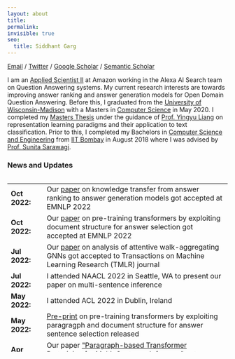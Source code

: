 ```yaml
---
layout: about
title:
permalink: 
invisible: true
seo:
  title: Siddhant Garg
---
```


<a href="mailto:sgarg33@wisc.edu">Email</a> / 
<a href="https://twitter.com/sid7954">Twitter</a> / <a href="https://scholar.google.com/citations?user=V02t618AAAAJ&hl=en&oi=ao">Google Scholar</a> / <a href="https://www.semanticscholar.org/author/Siddhant-Garg/2295877">Semantic Scholar</a> <br />

I am an <a href="https://www.amazon.science/">Applied Scientist II</a> at Amazon working in the Alexa AI Search team on Question Answering systems. My current research interests are towards improving answer ranking and answer generation models for Open Domain Question Answering. Before this, I graduated from the <a href="https://www.wisc.edu/">University of Wisconsin-Madison</a> with a Masters in <a href="https://www.cs.wisc.edu/">Computer Science</a> in May 2020. I completed my <a href="https://minds.wisconsin.edu/bitstream/handle/1793/80196/TR1862%20Siddhant%20Garg.pdf?sequence=1&isAllowed=y">Masters Thesis</a> under the guidance of <a href="http://pages.cs.wisc.edu/~yliang/">Prof. Yingyu Liang</a> on representation learning paradigms and their application to text classification. Prior to this, I completed my Bachelors in <a href="https://www.cse.iitb.ac.in/">Computer Science and Engineering</a> from <a href="https://www.iitb.ac.in/">IIT Bombay</a> in August 2018 where I was advised by <a href="https://www.cse.iitb.ac.in/~sunita/">Prof. Sunita Sarawagi</a>.

### News and Updates
<div style="height:400px;overflow:auto;">
<table>
<col width="100px">
<col width="650px">

<tr><td><b>Oct 2022:</b></td><td> Our <a href="http://arxiv.org/abs/2210.12865">paper</a> on knowledge transfer from answer ranking to answer generation models got accepted at EMNLP 2022</td></tr>
<tr><td><b>Oct 2022:</b></td><td> Our <a href="https://arxiv.org/abs/2205.10455">paper</a> on pre-training transformers by exploiting document structure for answer selection got accepted at EMNLP 2022</td></tr>
<tr><td><b>Jul 2022:</b></td><td> Our <a href="https://arxiv.org/abs/2110.02667">paper</a> on analysis of attentive walk-aggregating GNNs got accepted to Transactions on Machine Learning Research (TMLR) journal</td></tr>
<tr><td><b>Jul 2022:</b></td><td> I attended NAACL 2022 in Seattle, WA to present our paper on multi-sentence inference</td></tr>
<tr><td><b>May 2022:</b></td><td> I attended ACL 2022 in Dublin, Ireland</td></tr>
<tr><td><b>May 2022:</b></td><td> <a href="https://arxiv.org/abs/2205.10455">Pre-print</a> on pre-training transformers by exploiting paragragph and document structure for answer sentence selection released</td></tr>
<tr><td><b>Apr  2022:</b></td><td> Our paper <a href="https://arxiv.org/abs/2205.01228">"Paragraph-based Transformer Pretraining for Multi-Sentence Inference"</a> got accepted at NAACL 2022</td></tr>
<tr><td><b>Nov 2021:</b></td><td> <a href="https://arxiv.org/abs/2110.02667">Pre-print</a> on analysis of attentive walk-aggregating GNNs released</td></tr>  
<tr><td><b>Aug  2021:</b></td><td> Our paper <a href="https://arxiv.org/abs/2109.07009">"Will this Question be Answered? Question Filtering via Answer Model Distillation for Efficient Question Answering"</a> got accepted at EMNLP 2021 as an oral presentation</td></tr>
<tr><td><b>Aug  2021:</b></td><td> Our paper <a href="https://arxiv.org/abs/2101.11214">"Towards Robustness to Label Noise in Text Classification via Noise Modeling"</a> got accepted at CIKM 2021</td></tr>
<tr><td><b>Jul  2021:</b></td><td> I was recognised for being in the Top 10% of the reviewers for ICML 2021</td></tr>
<tr><td><b>Jul  2021:</b></td><td> I was recognised for being an Outstanding Reviewer for ACL 2021</td></tr>
<tr><td><b>Apr 2021:</b></td><td> <a href="https://arxiv.org/abs/2101.11214">Paper</a> on text classification with noisy labels accepted at two ICLR 2021 Workshops: RobustML and S2D-OLAD</td></tr>
<tr><td><b>Jan 2021:</b></td><td> <a href="https://arxiv.org/abs/2101.11214">Pre-print</a> on text classification with noisy labels released</td></tr>
<tr><td><b>Dec 2020:</b></td><td> I was recognised for being an Outstanding Reviewer for EMNLP 2020</td></tr>
<tr><td><b>Oct 2020:</b></td><td> I was recognised for being in the Top 10% of the reviewers for NeurIPS 2020</td></tr>
<tr><td><b>Sep 2020:</b></td><td> Our paper <a href="https://arxiv.org/abs/2008.02447">"Functional Regularization for Representation Learning: A Unified Theoretical Perspective"</a> got accepted to NeurIPS 2020</td></tr>
<tr><td><b>Sep 2020:</b></td><td> Our paper <a href="https://arxiv.org/abs/2004.05119">"BAE: BERT-based Adversarial Examples for Text Classification"</a> got accepted at EMNLP 2020 in the main conference</td></tr>
<tr><td><b>Sep 2020:</b></td><td> Our paper <a href="https://arxiv.org/abs/2004.05119">"Beyond Fine-tuning: Few-Sample Sentence Embedding Transfer"</a> got accepted at AACL 2020</td></tr>
<tr><td><b>Jul  2020:</b></td><td> Our paper <a href="https://arxiv.org/abs/2008.01761">"Can Adversarial Weight Perturbations Inject Neural Backdoors?"</a> got accepted at CIKM 2020</td></tr>
<tr><td><b>Jun 2020:</b></td><td> I joined Amazon Alexa AI Search as an Applied Scientist</td></tr>
<tr><td><b>May 2020:</b></td><td> <a href="https://arxiv.org/abs/2005.04316">Survey</a> on advances in Quantum Deep Learning released</td></tr>
<tr><td><b>May 2020:</b></td><td> Defended my <a href="https://minds.wisconsin.edu/bitstream/handle/1793/80196/TR1862%20Siddhant%20Garg.pdf?sequence=1&isAllowed=y">Master's Thesis</a> on representation learning paradigms and their application to text classification </td></tr>
<tr><td><b>Apr 2020:</b></td><td> <a href="https://arxiv.org/abs/2004.05119">Pre-print</a> on fine-tuning BERT for data scarce text classification released</td></tr>
<tr><td><b>Apr 2020:</b></td><td> <a href="https://arxiv.org/abs/2004.01970">Pre-print</a> on generating adversarial examples for NLP using BERT released</td></tr>
<tr><td><b>Feb 2020:</b></td><td> Presented our <a href="https://arxiv.org/abs/1911.04118">paper</a> on transformers for answer selection at AAAI 2020, New York City </td></tr>
<tr><td><b>Nov 2019:</b></td><td> <a href="https://arxiv.org/abs/1911.04118">Paper</a> on transformers for answer selection accepted for oral presentation at AAAI 2020 </td></tr>
<tr><td><b>Oct 2019:</b></td><td> <a href="https://ieeexplore.ieee.org/abstract/document/8960990">Paper</a> on making inference graphs interpretable for face recognition accepted at IVCNZ 2019, New Zealand</td></tr>
<tr><td><b>Sep 2019:</b></td><td> <a href="https://arxiv.org/abs/1910.01161">Paper</a> on stochastic bandits with delayed composite feedback accepted at NeurIPS 2019 Workshop on ML with Guarantees </td></tr>
<tr><td><b>Jun 2019:</b></td><td> Two posters accepted at the Midwest Machine Learning Symposium(MMLS) 2019 </td></tr>
<tr><td><b>May 2019:</b></td><td> I joined Amazon Alexa Search at Manhattan Beach, CA as an Applied Scientist Intern under <a href="http://disi.unitn.it/~moschitti/">Alessandro Moschitti</a></td></tr>
<tr><td><b>Nov 2018:</b></td><td> My co-author Shiv Shankar presented our paper at EMNLP 2018, Brussels, Belgium</td></tr>
<tr><td><b>Sep 2018:</b></td><td> I joined the Department of Computer Science at the University of Wisconsin-Madison as a Masters student </td></tr>
<tr><td><b>Aug 2018:</b></td><td> Short <a href="https://www.aclweb.org/anthology/D18-1065.pdf">paper</a> on differentiable hard attention for seq2seq learning accepted at EMNLP 2018 </td></tr>
<tr><td><b>May 2018:</b></td><td> Defended my <a href="https://drive.google.com/file/d/1Qj2ymtgOceUwHQKpkU_xkmU5PpZ0SjAf/view?usp=sharing">Bachelor's Thesis</a> on structured attention models for seq2seq learning</td></tr>
</table>
</div>
